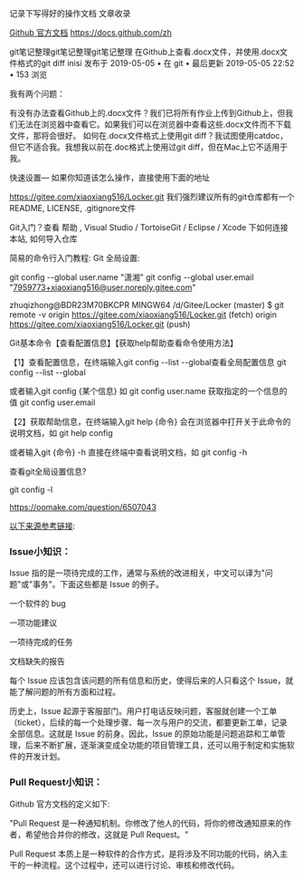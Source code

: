 记录下写得好的操作文档 文章收录

[Github 官方文档](https://docs.github.com/cn)
https://docs.github.com/zh


git笔记整理git笔记整理git笔记整理
在Github上查看.docx文件，并使用.docx文件格式的git diff
inisi 发布于 2019-05-05 • 在 git • 最后更新 2019-05-05 22:52 • 153 浏览

我有两个问题：

有没有办法查看Github上的.docx文件？我们已将所有作业上传到Github上，但我们无法在浏览器中查看它。如果我们可以在浏览器中查看这些.docx文件而不下载文件，那将会很好。
如何在.docx文件格式上使用git diff？我试图使用catdoc，但它不适合我。我想我以前在.doc格式上使用过git diff，但在Mac上它不适用于我。



快速设置— 如果你知道该怎么操作，直接使用下面的地址
 
https://gitee.com/xiaoxiang516/Locker.git
我们强烈建议所有的git仓库都有一个README, LICENSE, .gitignore文件

Git入门？查看 帮助 , Visual Studio / TortoiseGit / Eclipse / Xcode 下如何连接本站, 如何导入仓库

简易的命令行入门教程:
Git 全局设置:

git config --global user.name "潇湘"
git config --global user.email "7959773+xiaoxiang516@user.noreply.gitee.com"


zhuqizhong@BDR23M70BKCPR MINGW64 /d/Gitee/Locker (master)
$ git remote -v
origin  https://gitee.com/xiaoxiang516/Locker.git (fetch)
origin  https://gitee.com/xiaoxiang516/Locker.git (push)

Git基本命令【查看配置信息】【获取help帮助查看命令使用方法】



【1】查看配置信息，在终端输入git config --list --global查看全局配置信息
git config --list --global


或者输入git config {某个信息} 如 git config user.name 获取指定的一个信息的值
git config user.email


【2】获取帮助信息，在终端输入git help {命令} 会在浏览器中打开关于此命令的说明文档，如
git help config

或者输入git {命令} -h 直接在终端中查看说明文档，如
git config -h


查看git全局设置信息?

git config -l



















https://oomake.com/question/6507043

[以下来源参考链接](https://cdn.modb.pro/db/327342):

### Issue小知识：

Issue 指的是一项待完成的工作，通常与系统的改进相关，中文可以译为"问题"或"事务"。下面这些都是 Issue 的例子。

一个软件的 bug

一项功能建议

一项待完成的任务

文档缺失的报告



每个 Issue 应该包含该问题的所有信息和历史，使得后来的人只看这个 Issue，就能了解问题的所有方面和过程。

历史上，Issue 起源于客服部门。用户打电话反映问题，客服就创建一个工单（ticket），后续的每一个处理步骤、每一次与用户的交流，都要更新工单，记录全部信息。这就是 Issue 的前身。因此，Issue 的原始功能是问题追踪和工单管理，后来不断扩展，逐渐演变成全功能的项目管理工具，还可以用于制定和实施软件的开发计划。


### Pull Request小知识：

Github 官方文档的定义如下:

"Pull Request 是一种通知机制。你修改了他人的代码，将你的修改通知原来的作者，希望他合并你的修改，这就是 Pull Request。"

Pull Request 本质上是一种软件的合作方式，是将涉及不同功能的代码，纳入主干的一种流程。这个过程中，还可以进行讨论、审核和修改代码。


